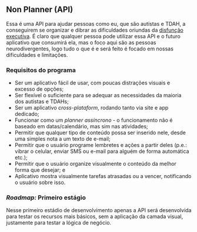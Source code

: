## Non Planner (API)
Essa é uma API para ajudar pessoas como eu, que são autistas e TDAH, a conseguirem se organizar e dibrar as dificuldades oriundas da [disfunção executiva](https://genialcare.com.br/blog/disfuncao-executiva/). É claro que qualquer pessoa pode utilizar essa API e o futuro aplicativo que consumirá ela, mas o foco aqui são as pessoas neurodivergentes, logo tudo o que é e será feito é focado em nossas dificuldades e limitações.

### Requisitos do programa
- Ser um aplicativo fácil de usar, com poucas distrações visuais e excesso de opções;
- Ser flexível o suficiente para se adequar as necessidades da maioria dos autistas e TDAHs;
- Ser um aplicativo _cross-plataform_, rodando tanto via site e app dedicado;
- Funcionar como um _planner assíncrono_ - o funcionamento não é baseado em datas/calendário, mas sim nas atividades;
- Permitir que qualquer tipo de conteúdo possa ser inserido nele, desde uma simples nota a um texto de e-mail;
- Permitir que o usuário programe lembretes e ações a partir deles (p.e.: vibrar o celular, enviar SMS ou e-mail para alguém de forma automática etc.);
- Permitir que o usuário organize visualmente o conteúdo da melhor forma que desejar; e
- Aplicativo mostra visualmente tarefas atrasadas ou a vencer, notificando o usuário sobre isso.

### _Roadmap:_ Primeiro estágio

Nesse primeiro estádio de desenvolvimento apenas a API será desenvolvida para testar os recursos mais básicos, sem a aplicação da camada visual, justamente para testar a lógica de negócio.